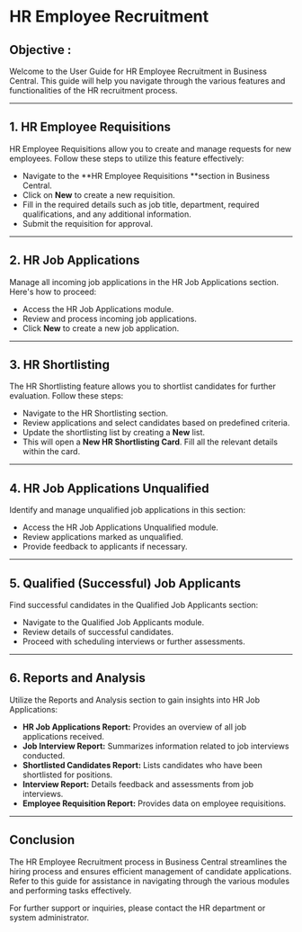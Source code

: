 # HR Employee Recruitment

<div class="customized-intro-container" id="introduction">
    <h2 class="employee-recruitment"> Objective : </h2>
    <p> 
    Welcome to the User Guide for HR Employee Recruitment in Business Central. This guide will help you navigate through the various features and functionalities of the HR recruitment process.
    </p>
</div>

---

## 1. HR Employee Requisitions

HR Employee Requisitions allow you to create and manage requests for new employees. Follow these steps to utilize this feature effectively:
- Navigate to the **HR Employee Requisitions **section in Business Central.
- Click on **New** to create a new requisition.
- Fill in the required details such as job title, department, required qualifications, and any additional information.
- Submit the requisition for approval.

---

## 2. HR Job Applications

Manage all incoming job applications in the HR Job Applications section. Here's how to proceed:
- Access the HR Job Applications module.
- Review and process incoming job applications.
- Click **New** to create a new job application.

---

## 3. HR Shortlisting

The HR Shortlisting feature allows you to shortlist candidates for further evaluation. Follow these steps:
- Navigate to the HR Shortlisting section.
- Review applications and select candidates based on predefined criteria.
- Update the shortlisting list by creating a **New** list.
- This will open a **New HR Shortlisting Card**. Fill all the relevant details within the card.

---

## 4. HR Job Applications Unqualified

Identify and manage unqualified job applications in this section:
- Access the HR Job Applications Unqualified module.
- Review applications marked as unqualified.
- Provide feedback to applicants if necessary.

---

## 5. Qualified (Successful) Job Applicants

Find successful candidates in the Qualified Job Applicants section:
- Navigate to the Qualified Job Applicants module.
- Review details of successful candidates.
- Proceed with scheduling interviews or further assessments.

---

## 6. Reports and Analysis

Utilize the Reports and Analysis section to gain insights into HR Job Applications:
- **HR Job Applications Report:** Provides an overview of all job applications received.
- **Job Interview Report:** Summarizes information related to job interviews conducted.
- **Shortlisted Candidates Report:** Lists candidates who have been shortlisted for positions.
- **Interview Report:** Details feedback and assessments from job interviews.
- **Employee Requisition Report:** Provides data on employee requisitions.

---

## Conclusion

The HR Employee Recruitment process in Business Central streamlines the hiring process and ensures efficient management of candidate applications. Refer to this guide for assistance in navigating through the various modules and performing tasks effectively.

For further support or inquiries, please contact the HR department or system administrator.
